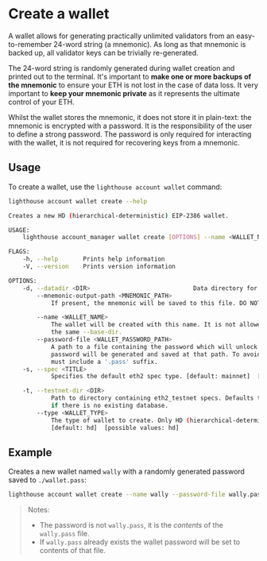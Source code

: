 # Create a wallet

A wallet allows for generating practically unlimited validators from an
easy-to-remember 24-word string (a mnemonic). As long as that mnemonic is
backed up, all validator keys can be trivially re-generated.

The 24-word string is randomly generated during wallet creation and printed out
to the terminal. It's important to **make one or more backups of the mnemonic**
to ensure your ETH is not lost in the case of data loss. It very important to
**keep your mnemonic private** as it represents the ultimate control of your
ETH.

Whilst the wallet stores the mnemonic, it does not store it in plain-text: the
mnemonic is encrypted with a password. It is the responsibility of the user to
define a strong password. The password is only required for interacting with
the wallet, it is not required for recovering keys from a mnemonic.

## Usage

To create a wallet, use the `lighthouse account wallet` command:

```bash
lighthouse account wallet create --help

Creates a new HD (hierarchical-deterministic) EIP-2386 wallet.

USAGE:
    lighthouse account_manager wallet create [OPTIONS] --name <WALLET_NAME> --password-file <WALLET_PASSWORD_PATH>

FLAGS:
    -h, --help       Prints help information
    -V, --version    Prints version information

OPTIONS:
    -d, --datadir <DIR>                             Data directory for lighthouse keys and databases.
        --mnemonic-output-path <MNEMONIC_PATH>
            If present, the mnemonic will be saved to this file. DO NOT SHARE THE MNEMONIC.

        --name <WALLET_NAME>
            The wallet will be created with this name. It is not allowed to create two wallets with the same name for
            the same --base-dir.
        --password-file <WALLET_PASSWORD_PATH>
            A path to a file containing the password which will unlock the wallet. If the file does not exist, a random
            password will be generated and saved at that path. To avoid confusion, if the file does not already exist it
            must include a '.pass' suffix.
    -s, --spec <TITLE>
            Specifies the default eth2 spec type. [default: mainnet]  [possible values: mainnet, minimal, interop]

    -t, --testnet-dir <DIR>
            Path to directory containing eth2_testnet specs. Defaults to a hard-coded Lighthouse testnet. Only effective
            if there is no existing database.
        --type <WALLET_TYPE>
            The type of wallet to create. Only HD (hierarchical-deterministic) wallets are supported presently..
            [default: hd]  [possible values: hd]
```


## Example

Creates a new wallet named `wally` with a randomly generated password saved
to `./wallet.pass`:

```bash
lighthouse account wallet create --name wally --password-file wally.pass
```

> Notes:
>
> - The password is not `wally.pass`, it is the _contents_ of the
>   `wally.pass` file.
> - If `wally.pass` already exists the wallet password will be set to contents
>   of that file.
